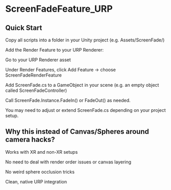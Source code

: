 # ScreenFadeFeature_URP

## Quick Start

Copy all scripts into a folder in your Unity project (e.g. Assets/ScreenFade/)

Add the Render Feature to your URP Renderer:

Go to your URP Renderer asset

Under Render Features, click Add Feature → choose ScreenFadeRenderFeature

Add ScreenFade.cs to a GameObject in your scene (e.g. an empty object called ScreenFadeController)

Call ScreenFade.Instance.FadeIn() or FadeOut() as needed.

You may need to adjust or extend ScreenFade.cs depending on your project setup.


## Why this instead of Canvas/Spheres around camera hacks?

Works with XR and non-XR setups

No need to deal with render order issues or canvas layering

No weird sphere occlusion tricks

Clean, native URP integration
